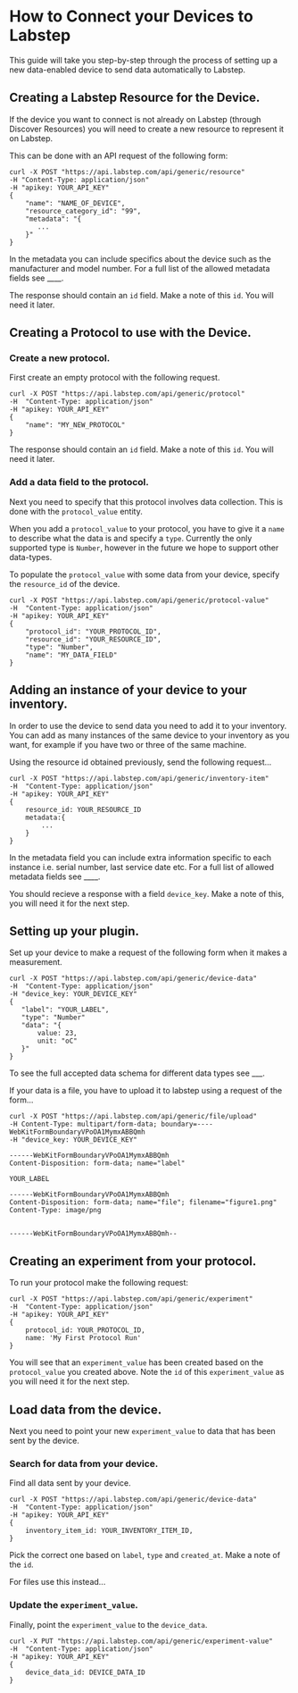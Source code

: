 # How to Connect your Devices to Labstep

This guide will take you step-by-step through the process of setting up a new data-enabled device to send data automatically to Labstep.

## Creating a Labstep Resource for the Device.

If the device you want to connect is not already on Labstep (through Discover Resources) you will need to create a new resource to represent it on Labstep. 

This can be done with an API request of the following form:

```
curl -X POST "https://api.labstep.com/api/generic/resource" 
-H "Content-Type: application/json"
-H "apikey: YOUR_API_KEY"
{
    "name": "NAME_OF_DEVICE",
    "resource_category_id": "99",
    "metadata": "{
       ...
    }"
}
```
In the metadata you can include specifics about the device such as the manufacturer and model number. For a full list of the allowed metadata fields see ____.

The response should contain an `id` field. Make a note of this `id`. You will need it later.

## Creating a Protocol to use with the Device.

### Create a new protocol.

First create an empty protocol with the following request.

```
curl -X POST "https://api.labstep.com/api/generic/protocol" 
-H  "Content-Type: application/json"
-H "apikey: YOUR_API_KEY"
{
    "name": "MY_NEW_PROTOCOL"
}
```
The response should contain an `id` field. Make a note of this `id`. You will need it later.

### Add a data field to the protocol.

Next you need to specify that this protocol involves data collection. This is done with the `protocol_value` entity.  

When you add a `protocol_value` to your protocol, you have to give it a `name` to describe what the data is and specify a `type`. Currently the only supported type is `Number`, however in the future we hope to support other data-types.

To populate the `protocol_value` with some data from your device, specify the `resource_id` of the device. 

```
curl -X POST "https://api.labstep.com/api/generic/protocol-value" 
-H  "Content-Type: application/json"
-H "apikey: YOUR_API_KEY"
{
    "protocol_id": "YOUR_PROTOCOL_ID",
    "resource_id": "YOUR_RESOURCE_ID",
    "type": "Number",
    "name": "MY_DATA_FIELD"
}
```

## Adding an instance of your device to your inventory.

In order to use the device to send data you need to add it to your inventory. You can add as many instances of the same device to your inventory as you want, for example if you have two or three of the same machine. 

Using the resource id obtained previously, send the following request...

```
curl -X POST "https://api.labstep.com/api/generic/inventory-item" 
-H  "Content-Type: application/json"
-H "apikey: YOUR_API_KEY"
{
    resource_id: YOUR_RESOURCE_ID
    metadata:{
        ...
    }
}
```
In the metadata field you can include extra information specific to each instance i.e. serial number, last service date etc. For a full list of allowed metadata fields see ____.

You should recieve a response with a field `device_key`. Make a note of this, you will need it for the next step.

## Setting up your plugin.

Set up your device to make a request of the following form when it makes a measurement.

```
curl -X POST "https://api.labstep.com/api/generic/device-data" 
-H  "Content-Type: application/json"
-H "device_key: YOUR_DEVICE_KEY"
{
   "label": "YOUR_LABEL",
   "type": "Number"
   "data": "{
       value: 23,
       unit: "oC"
   }" 
}
```
To see the full accepted data schema for different data types see ___.

If your data is a file, you have to upload it to labstep using a request of the form...

```
curl -X POST "https://api.labstep.com/api/generic/file/upload" 
-H Content-Type: multipart/form-data; boundary=----WebKitFormBoundaryVPoOA1MymxABBQmh
-H "device_key: YOUR_DEVICE_KEY"

------WebKitFormBoundaryVPoOA1MymxABBQmh
Content-Disposition: form-data; name="label"

YOUR_LABEL

------WebKitFormBoundaryVPoOA1MymxABBQmh
Content-Disposition: form-data; name="file"; filename="figure1.png"
Content-Type: image/png


------WebKitFormBoundaryVPoOA1MymxABBQmh--
```

## Creating an experiment from your protocol.

To run your protocol make the following request:

```
curl -X POST "https://api.labstep.com/api/generic/experiment" 
-H  "Content-Type: application/json"
-H "apikey: YOUR_API_KEY"
{
    protocol_id: YOUR_PROTOCOL_ID,
    name: 'My First Protocol Run'
}
```

You will see that an `experiment_value` has been created based on the `protocol_value` you created above. Note the `id` of this `experiment_value` as you will need it for the next step.

## Load data from the device. 

Next you need to point your new `experiment_value` to data that has been sent by the device.

### Search for data from your device.

Find all data sent by your device.

```
curl -X POST "https://api.labstep.com/api/generic/device-data" 
-H  "Content-Type: application/json"
-H "apikey: YOUR_API_KEY"
{
    inventory_item_id: YOUR_INVENTORY_ITEM_ID,
}
```
Pick the correct one based on `label`, `type` and `created_at`. Make a note of the `id`.

For files use this instead...



### Update the `experiment_value`.

Finally, point the `experiment_value` to the `device_data`.

```
curl -X PUT "https://api.labstep.com/api/generic/experiment-value" 
-H  "Content-Type: application/json"
-H "apikey: YOUR_API_KEY"
{
    device_data_id: DEVICE_DATA_ID
}
```


